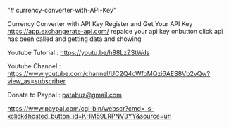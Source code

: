 "# currency-converter-with-API-Key" 

Currency Converter with API Key
Register and Get Your API Key
https://app.exchangerate-api.com/
repalce your api key
onbutton click api has been called and getting data and showing

Youtube Tutorial : https://youtu.be/h88LzZStWds

Youtube Channel : https://www.youtube.com/channel/UC2Q4oWfoMQzi6AES8Vb2vQw?view_as=subscriber

Donate to Paypal : patabuz@gmail.com

https://www.paypal.com/cgi-bin/webscr?cmd=_s-xclick&hosted_button_id=KHM59LRPNV3YY&source=url
